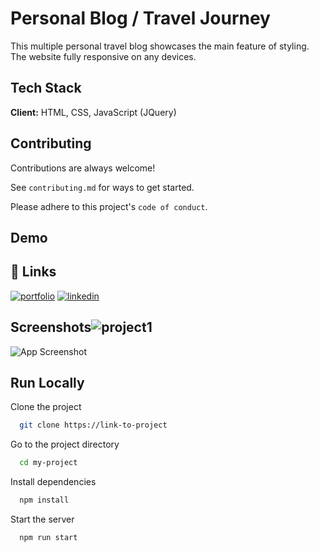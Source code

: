 
# Personal Blog / Travel Journey

This multiple personal travel blog showcases the main feature of
                styling. The website fully responsive on any devices.


## Tech Stack

**Client:** HTML, CSS, JavaScript (JQuery)




## Contributing

Contributions are always welcome!

See `contributing.md` for ways to get started.

Please adhere to this project's `code of conduct`.


## Demo




## 🔗 Links
[![portfolio](https://img.shields.io/badge/my_portfolio-000?style=for-the-badge&logo=ko-fi&logoColor=white)](https://gulumsercakmak.net/)
[![linkedin](https://img.shields.io/badge/linkedin-0A66C2?style=for-the-badge&logo=linkedin&logoColor=white)](https://www.linkedin.com/in/gulumser-cakmak-bbaa1222b/)



## Screenshots![project1](https://user-images.githubusercontent.com/91402082/209488660-91c8d8da-aee3-4555-bcfe-1472c765a804.png)


![App Screenshot](https://via.placeholder.com/468x300?text=App+Screenshot+Here)


## Run Locally

Clone the project

```bash
  git clone https://link-to-project
```

Go to the project directory

```bash
  cd my-project
```

Install dependencies

```bash
  npm install
```

Start the server

```bash
  npm run start
```

